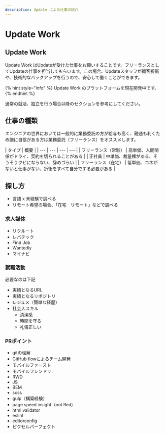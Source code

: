 ```yaml
---
description: Update による仕事の紹介
---
```


# Update Work

## Update Work

Update Work はUpdateが受けた仕事をお願いすることです。フリーランスとしてUpdateの仕事を担当してもらいます。この場合、Updateスタッフが顧客折衝や、技術的なバックアップを行うので、安心して働くことができます。

{% hint style="info" %}
Update Work のプラットフォームを現在開発中です。
{% endhint %}

通常の就活、独立を行う場合以降のセクションを参考にしてください。

## 仕事の種類

エンジニアの世界においては一般的に業務委託の方が給与も高く、融通も利くため腕に自信がある方は業務委託（フリーランス）をオススメします。

| タイプ | 概要 |
| --- | --- | --- | --- |
| フリーランス（常駐） | 高単価、人間関係がドライ、契約を切られることがある |
| 正社員 | 中単価、裁量権がある、そうそうクビにならない、辞めづらい |
| フリーランス（在宅） | 低単価、コネがないと仕事がない、折衝をすべて自分でする必要がある |

## 探し方

* 言語 x 未経験で調べる
* リモート希望の場合、「在宅　リモート」などで調べる

### 求人媒体

* リクルート
* レバテック
* Find Job
* Wantedly
* マイナビ

### 就職活動

必要なのは下記

* 実績となるURL
* 実績となるリポジトリ
* レジュメ（簡単な経歴）
* 社会人スキル
  * 清潔感
  * 時間を守る
  * 礼儀正しい

### PRポイント

* gitの理解
* GitHub flowによるチーム開発
* モバイルファースト
* モバイルフレンドリ
* RWD
* JS
* BEM
* scss
* gulp（構築経験）
* page speed insight（not Red）
* html validator
* eslint
* editorconfig
* ピクセルパーフェクト

